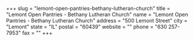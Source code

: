 +++
slug = "lemont-open-pantries-bethany-lutheran-church"
title = "Lemont Open Pantries - Bethany Lutheran Church"
name = "Lemont Open Pantries - Bethany Lutheran Church"
address = "500 Lemont Street"
city = "Lemont"
state = "IL"
postal = "60439"
website = ""
phone = "630 257-7953"
fax = ""
+++
